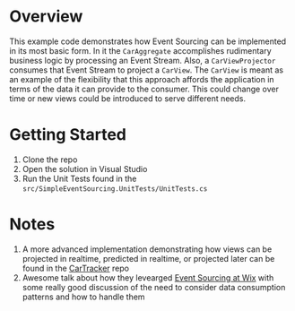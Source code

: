 # Overview

This example code demonstrates how Event Sourcing can be implemented in its most basic form.  In it the `CarAggregate` accomplishes rudimentary business logic by processing an Event Stream.  Also, a `CarViewProjector` consumes that Event Stream to project a `CarView`.  The `CarView` is meant as an example of the flexibility that this approach affords the application in terms of the data it can provide to the consumer.  This could change over time or new views could be introduced to serve different needs.

# Getting Started

1. Clone the repo
1. Open the solution in Visual Studio
1. Run the Unit Tests found in the `src/SimpleEventSourcing.UnitTests/UnitTests.cs`

# Notes 
1. A more advanced implementation demonstrating how views can be projected in realtime, predicted in realtime, or projected later can be found in the [CarTracker](https://github.com/dilillo/CarTracker) repo
2. Awesome talk about how they levearged [Event Sourcing at Wix](https://medium.com/wix-engineering/watch-event-sourcing-at-wix-problems-and-solutions-maxim-kolotilkin-6b06c440c0aa) with some really good discussion of the need to consider data consumption patterns and how to handle them